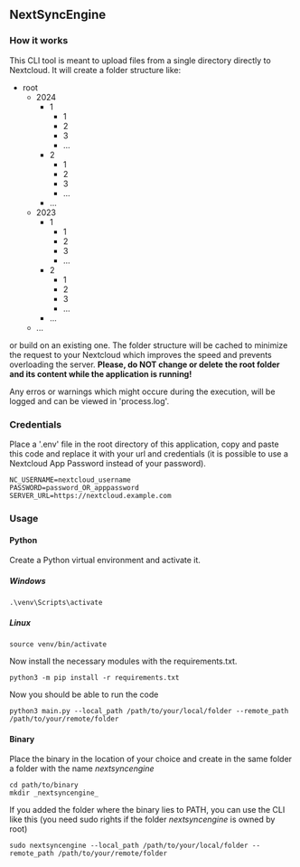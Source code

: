 ## NextSyncEngine

### How it works
This CLI tool is meant to upload files from a single directory directly to Nextcloud. It will create a folder structure like:

- root
    - 2024
        - 1
            - 1
            - 2
            - 3
            - ...
        - 2
            - 1
            - 2
            - 3
            - ...
        - ...
    - 2023
        - 1
            - 1
            - 2
            - 3
            - ...
        - 2
            - 1
            - 2
            - 3
            - ...
        - ...
    - ...

or build on an existing one.
The folder structure will be cached to minimize the request to your Nextcloud which improves the speed and prevents overloading the server. 
**Please, do NOT change or delete the root folder and its content while the application is running!**

Any erros or warnings which might occure during the execution, will be logged and can be viewed in 'process.log'.

### Credentials
Place a '.env' file in the root directory of this application, copy and paste this code and replace it with your url and credentials (it is possible to use a Nextcloud App Password instead of your password).
```
NC_USERNAME=nextcloud_username
PASSWORD=password_OR_apppassword
SERVER_URL=https://nextcloud.example.com
```

### Usage
#### Python
Create a Python virtual environment and activate it.
##### Windows
```
.\venv\Scripts\activate
```

##### Linux
```
source venv/bin/activate
```

Now install the necessary modules with the requirements.txt.
```
python3 -m pip install -r requirements.txt
```

Now you should be able to run the code
```
python3 main.py --local_path /path/to/your/local/folder --remote_path /path/to/your/remote/folder
```

#### Binary
Place the binary in the location of your choice and create in the same folder a folder with the name _nextsyncengine_
```
cd path/to/binary
mkdir _nextsyncengine_
```

If you added the folder where the binary lies to PATH, you can use the CLI like this (you need sudo rights if the folder _nextsyncengine_ is owned by root)
```
sudo nextsyncengine --local_path /path/to/your/local/folder --remote_path /path/to/your/remote/folder
```
